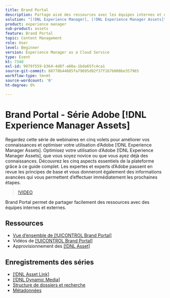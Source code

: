 ```yaml
---
title: Brand Portal
description: Partage aisé des ressources avec les équipes internes et externes
solution: "[!DNL Experience Manager], [!DNL Experience Manager Assets]"
product: experience manager
sub-product: assets
feature: Brand Portal
topic: Content Management
role: User
level: Beginner
version: Experience Manager as a Cloud Service
type: Event
kt: 7340
exl-id: 9070f559-b364-4d8f-a60a-1bda65fc4ca1
source-git-commit: 88778b44085fa79695d92f37f167b000be357965
workflow-type: tm+mt
source-wordcount: '0'
ht-degree: 0%

---
```


# Brand Portal - Série Adobe [!DNL Experience Manager Assets]

Regardez cette série de webinaires en cinq volets pour améliorer vos connaissances et optimiser votre utilisation dʼAdobe [!DNL Experience Manager Assets]. Optimisez votre utilisation d’Adobe [!DNL Experience Manager Assets], que vous soyez novice ou que vous ayez déjà des connaissances. Découvrez les cinq aspects essentiels de la plateforme grâce à ce guide complet. Les expertes et experts d’Adobe passent en revue les principes de base et vous donneront également des informations avancées qui vous permettent d’effectuer immédiatement les prochaines étapes.

>[!VIDEO](https://video.tv.adobe.com/v/332133/?quality=12&learn=on&hidetitle=true)

Brand Portal permet de partager facilement des ressources avec des équipes internes et externes.

## Ressources

* [Vue d’ensemble de [!UICONTROL Brand Portal]](https://experienceleague.adobe.com/fr/docs/experience-manager-brand-portal/using/introduction/brand-portal)
* Vidéos de [[!UICONTROL Brand Portal]](https://experienceleague.adobe.com/fr/docs/experience-manager-learn/assets/sharing/brand-portal/brand-portal)
* Approvisionnement des [[!DNL Asset] ](https://experienceleague.adobe.com/fr/docs/experience-manager-brand-portal/using/asset-sourcing-in-brand-portal/brand-portal-asset-sourcing)

## Enregistrements des séries

* [[!DNL Asset Link]](asset-link.md)
* [[!DNL Dynamic Media]](dynamic-media.md)
* [Structure de dossiers et recherche](folder-structure-search.md)
* [Métadonnées](metadata.md)
